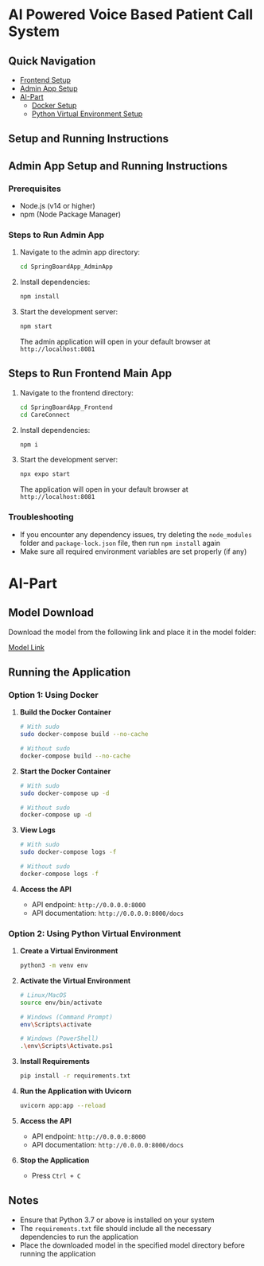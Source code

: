 # AI Powered Voice Based Patient Call System

## Quick Navigation
- [Frontend Setup](#steps-to-run-frontend-main-app)
- [Admin App Setup](#admin-app-setup-and-running-instructions)
- [AI-Part](#ai-part)
  - [Docker Setup](#option-1-using-docker)
  - [Python Virtual Environment Setup](#option-2-using-python-virtual-environment)

## Setup and Running Instructions

## Admin App Setup and Running Instructions

### Prerequisites
- Node.js (v14 or higher)
- npm (Node Package Manager)

### Steps to Run Admin App
1. Navigate to the admin app directory:
   ```bash
   cd SpringBoardApp_AdminApp
   ```

2. Install dependencies:
   ```bash
   npm install
   ```

3. Start the development server:
   ```bash
   npm start
   ```
   The admin application will open in your default browser at `http://localhost:8081`


## Steps to Run Frontend Main App
1. Navigate to the frontend directory:
   ```bash
   cd SpringBoardApp_Frontend
   cd CareConnect
   ```

2. Install dependencies:
   ```bash
   npm i
   ```

3. Start the development server:
   ```bash
   npx expo start
   ```
   The application will open in your default browser at `http://localhost:8081`

### Troubleshooting
- If you encounter any dependency issues, try deleting the `node_modules` folder and `package-lock.json` file, then run `npm install` again
- Make sure all required environment variables are set properly (if any)


# AI-Part

## Model Download
Download the model from the following link and place it in the model folder:

[Model Link]()

## Running the Application

### Option 1: Using Docker

1. **Build the Docker Container**
   ```bash
   # With sudo
   sudo docker-compose build --no-cache
   
   # Without sudo
   docker-compose build --no-cache
   ```

2. **Start the Docker Container**
   ```bash
   # With sudo
   sudo docker-compose up -d
   
   # Without sudo
   docker-compose up -d
   ```

3. **View Logs**
   ```bash
   # With sudo
   sudo docker-compose logs -f
   
   # Without sudo
   docker-compose logs -f
   ```

4. **Access the API**
   - API endpoint: `http://0.0.0.0:8000`
   - API documentation: `http://0.0.0.0:8000/docs`

### Option 2: Using Python Virtual Environment

1. **Create a Virtual Environment**
   ```bash
   python3 -m venv env
   ```

2. **Activate the Virtual Environment**
   ```bash
   # Linux/MacOS
   source env/bin/activate
   
   # Windows (Command Prompt)
   env\Scripts\activate
   
   # Windows (PowerShell)
   .\env\Scripts\Activate.ps1
   ```

3. **Install Requirements**
   ```bash
   pip install -r requirements.txt
   ```

4. **Run the Application with Uvicorn**
   ```bash
   uvicorn app:app --reload 
   ```

5. **Access the API**
   - API endpoint: `http://0.0.0.0:8000`
   - API documentation: `http://0.0.0.0:8000/docs`

6. **Stop the Application**
   - Press `Ctrl + C`

## Notes
- Ensure that Python 3.7 or above is installed on your system
- The `requirements.txt` file should include all the necessary dependencies to run the application
- Place the downloaded model in the specified model directory before running the application
